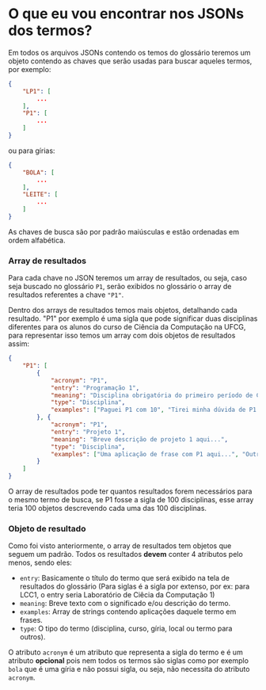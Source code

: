 # O que eu vou encontrar nos JSONs dos termos?

Em todos os arquivos JSONs contendo os temos do glossário teremos um objeto contendo as chaves que serão usadas para buscar aqueles termos, por exemplo:

```json
{
    "LP1": [
        ...
    ],
    "P1": [
        ...    
    ]
}
```

ou para gírias:

```json
{
    "BOLA": [
        ...    
    ],
    "LEITE": [
        ...
    ]
}
```

As chaves de busca são por padrão maiúsculas e estão ordenadas em ordem alfabética.

### Array de resultados

Para cada chave no JSON teremos um array de resultados, ou seja, caso seja buscado no glossário `P1`, serão exibidos no glossário o array de resultados referentes a chave `"P1"`.

Dentro dos arrays de resultados temos mais objetos, detalhando cada resultado. "P1" por exemplo é uma sigla que pode significar duas disciplinas diferentes para os alunos do curso de Ciência da Computação na UFCG, para representar isso temos um array com dois objetos de resultados assim:

```json
{
    "P1": [
        {
            "acronym": "P1",
            "entry": "Programação 1",
            "meaning": "Disciplina obrigatória do primeiro período de Ciência da Computação na qual é estudado o conteúdo de algoritmos e lógica de programação.",
            "type": "Disciplina",
            "examples": ["Paguei P1 com 10", "Tirei minha dúvida de P1 no shell do python"]
        }, {
            "acronym": "P1",
            "entry": "Projeto 1",
            "meaning": "Breve descrição de projeto 1 aqui...",
            "type": "Disciplina",
            "examples": ["Uma aplicação de frase com P1 aqui...", "Outra aplicação de frase com P1 aqui..."]
        }
    ]
}
```

O array de resultados pode ter quantos resultados forem necessários para o mesmo termo de busca, se P1 fosse a sigla de 100 disciplinas, esse array teria 100 objetos descrevendo cada uma das 100 disciplinas.

### Objeto de resultado

Como foi visto anteriormente, o array de resultados tem objetos que seguem um padrão. Todos os resultados **devem** conter 4 atributos pelo menos, sendo eles:

- `entry`: Basicamente o título do termo que será exibido na tela de resultados do glossário (Para siglas é a sigla por extenso, por ex: para LCC1, o entry seria Laboratório de Ciêcia da Computação 1)
- `meaning`: Breve texto com o significado e/ou descrição do termo.
- `examples`: Array de strings contendo aplicações daquele termo em frases.
- `type`: O tipo do termo (disciplina, curso, gíria, local ou termo para outros).

O atributo `acronym` é um atributo que representa a sigla do termo e é um atributo **opcional** pois nem todos os termos são siglas como por exemplo `bola` que é uma gíria e não possui sigla, ou seja, não necessita do atributo `acronym`.
